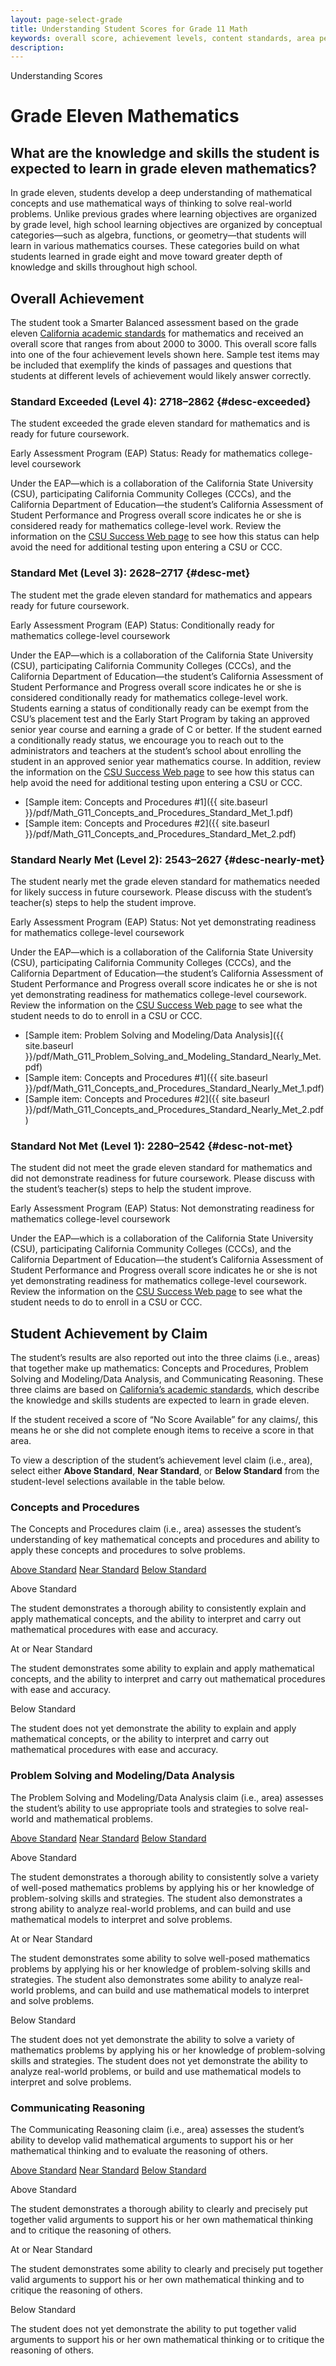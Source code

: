 ```yaml
---
layout: page-select-grade
title: Understanding Student Scores for Grade 11 Math 
keywords: overall score, achievement levels, content standards, area performance level, EAP
description: 
---
```


<div class="herring" markdown="1">

Understanding Scores

# Grade Eleven Mathematics

## What are the knowledge and skills the student is expected to learn in grade eleven mathematics?

In grade eleven, students develop a deep understanding of mathematical concepts and use mathematical ways of thinking to solve real-world problems. Unlike previous grades where learning objectives are organized by grade level, high school learning objectives are organized by conceptual categories—such as algebra, functions, or geometry—that students will learn in various mathematics courses. These categories build on what students learned in grade eight and move toward greater depth of knowledge and skills throughout high school. 

## Overall Achievement

The student took a Smarter Balanced assessment based on the grade eleven [California academic standards](http://www.cde.ca.gov/be/st/ss/index.asp) for mathematics and received an overall score that ranges from about 2000 to 3000. This overall score falls into one of the four achievement levels shown here. Sample test items may be included that exemplify the kinds of passages and questions that students at different levels of achievement would likely answer correctly.

<div class="accordion" markdown="1">

### Standard Exceeded (Level 4): 2718–2862 {#desc-exceeded}

The student exceeded the grade eleven standard for mathematics and is ready for future coursework.

Early Assessment Program (EAP) Status: Ready for mathematics college-level coursework

Under the EAP—which is a collaboration of the California State University (CSU), participating California Community Colleges (CCCs), and the California Department of Education—the student’s California Assessment of Student Performance and Progress overall score indicates he or she is considered ready for mathematics college-level work. Review the information on the [CSU Success Web page](http://csusuccess.org/) to see how this status can help avoid the need for additional testing upon entering a CSU or CCC.

</div>
<div class="accordion" markdown="1">

### Standard Met (Level 3): 2628–2717 {#desc-met}

The student met the grade eleven standard for mathematics and appears ready for future coursework.

Early Assessment Program (EAP) Status: Conditionally ready for mathematics college-level coursework

Under the EAP—which is a collaboration of the California State University (CSU), participating California Community Colleges (CCCs), and the California Department of Education—the student’s California Assessment of Student Performance and Progress overall score indicates he or she is considered conditionally ready for mathematics college-level work. Students earning a status of conditionally ready can be exempt from the CSU’s placement test and the Early Start Program by taking an approved senior year course and earning a grade of C or better. If the student earned a conditionally ready status, we encourage you to reach out to the administrators and teachers at the student’s school about enrolling the student in an approved senior year mathematics course. In addition, review the information on the [CSU Success Web page](http://csusuccess.org/) to see how this status can help avoid the need for additional testing upon entering a CSU or CCC.

- [Sample item: Concepts and Procedures #1]({{ site.baseurl }}/pdf/Math_G11_Concepts_and_Procedures_Standard_Met_1.pdf)
- [Sample item: Concepts and Procedures #2]({{ site.baseurl }}/pdf/Math_G11_Concepts_and_Procedures_Standard_Met_2.pdf)

</div>
<div class="accordion" markdown="1">

### Standard Nearly Met (Level 2): 2543–2627  {#desc-nearly-met}

The student nearly met the grade eleven standard for mathematics needed for likely success in future coursework. Please discuss with the student’s teacher(s) steps to help the student improve.

Early Assessment Program (EAP) Status: Not yet demonstrating readiness for mathematics college-level coursework

Under the EAP—which is a collaboration of the California State University (CSU), participating California Community Colleges (CCCs), and the California Department of Education—the student’s California Assessment of Student Performance and Progress overall score indicates he or she is not yet demonstrating readiness for mathematics college-level coursework. Review the information on the [CSU Success Web page](http://csusuccess.org/) to see what the student needs to do to enroll in a CSU or CCC.

- [Sample item: Problem Solving and Modeling/Data Analysis]({{ site.baseurl }}/pdf/Math_G11_Problem_Solving_and_Modeling_Standard_Nearly_Met.pdf)
- [Sample item: Concepts and Procedures #1]({{ site.baseurl }}/pdf/Math_G11_Concepts_and_Procedures_Standard_Nearly_Met_1.pdf)
- [Sample item: Concepts and Procedures #2]({{ site.baseurl }}/pdf/Math_G11_Concepts_and_Procedures_Standard_Nearly_Met_2.pdf)

</div>
<div class="accordion" markdown="1">

### Standard Not Met (Level 1): 2280–2542 {#desc-not-met}

The student did not meet the grade eleven standard for mathematics and did not demonstrate readiness for future coursework. Please discuss with the student’s teacher(s) steps to help the student improve.

Early Assessment Program (EAP) Status: Not demonstrating readiness for mathematics college-level coursework

Under the EAP—which is a collaboration of the California State University (CSU), participating California Community Colleges (CCCs), and the California Department of Education—the student’s California Assessment of Student Performance and Progress overall score indicates he or she is not yet demonstrating readiness for mathematics college-level coursework. Review the information on the [CSU Success Web page](http://csusuccess.org/) to see what the student needs to do to enroll in a CSU or CCC.

</div>

## Student Achievement by Claim

The student’s results are also reported out into the three claims (i.e., areas) that together make up mathematics: Concepts and Procedures, Problem Solving and Modeling/Data Analysis, and Communicating Reasoning. These three claims are based on [California’s academic standards](http://www.cde.ca.gov/be/st/ss/index.asp), which describe the knowledge and skills students are expected to learn in grade eleven. 

If the student received a score of “No Score Available” for any claims/, this means he or she did not complete enough items to receive a score in that area.

To view a description of the student’s achievement level claim (i.e., area), select either **Above Standard**, **Near Standard**, or **Below Standard** from the student-level selections available in the table below.

<div class="by-claim concepts">
	<div class="claim">
		<h3>Concepts and Procedures</h3>
		<p>The Concepts and Procedures claim (i.e., area) assesses the student’s understanding of key mathematical concepts and procedures and ability to apply these concepts and procedures to solve problems.</p>
	</div>
	<div class="standards" aria-live="polite">
		<div class="triggers" aria-hidden="true">
			<a href="" id="trigger-concepts-above">Above Standard</a>
			<a href="" id="trigger-concepts-near">Near Standard</a>
			<a href="" id="trigger-concepts-below">Below Standard</a>
		</div>
		<div id="concepts-above" class="std">
			<p class="hide">Above Standard</p>
			<p>The student demonstrates a thorough ability to consistently explain and apply mathematical concepts, and the ability to interpret and carry out mathematical procedures with ease and accuracy.</p>
		</div>
		<div id="concepts-near" class="std">
			<p class="hide">At or Near Standard</p>
			<p>The student demonstrates some ability to explain and apply mathematical concepts, and the ability to interpret and carry out mathematical procedures with ease and accuracy.</p>
		</div>
		<div id="concepts-below" class="std">
			<p class="hide">Below Standard</p>
			<p>The student does not yet demonstrate the ability to explain and apply mathematical concepts, or the ability to interpret and carry out mathematical procedures with ease and accuracy.</p> 
		</div>
	</div>
	<div class="clear"></div>
</div>

<div class="by-claim solving">
	<div class="claim">
		<h3>Problem Solving and Modeling/Data Analysis</h3>
		<p>The Problem Solving and Modeling/Data Analysis claim (i.e., area) assesses the student’s ability to use appropriate tools and strategies to solve real-world and mathematical problems.</p>
	</div>
	<div class="standards" aria-live="polite">
		<div class="triggers" aria-hidden="true">
			<a href="" id="trigger-solving-above">Above Standard</a>
			<a href="" id="trigger-solving-near">Near Standard</a>
			<a href="" id="trigger-solving-below">Below Standard</a>
		</div>
		<div id="solving-above" class="std">
			<p class="hide">Above Standard</p>
			<p>The student demonstrates a thorough ability to consistently solve a variety of well-posed mathematics problems by applying his or her knowledge of problem-solving skills and strategies. The student also demonstrates a strong ability to analyze real-world problems, and can build and use mathematical models to interpret and solve problems.</p>
		</div>
		<div id="solving-near" class="std">
			<p class="hide">At or Near Standard</p>
			<p>The student demonstrates some ability to solve well-posed mathematics problems by applying his or her knowledge of problem-solving skills and strategies. The student also demonstrates some ability to analyze real-world problems, and can build and use mathematical models to interpret and solve problems.</p>
		</div>
		<div id="solving-below" class="std">
			<p class="hide">Below Standard</p>
			<p>The student does not yet demonstrate the ability to solve a variety of mathematics problems by applying his or her knowledge of problem-solving skills and strategies. The student does not yet demonstrate the ability to analyze real-world problems, or build and use mathematical models to interpret and solve problems.</p> 
		</div>
	</div>
	<div class="clear"></div>
</div>

<div class="by-claim reasoning">
	<div class="claim">
		<h3>Communicating Reasoning </h3>
		<p>The Communicating Reasoning claim (i.e., area) assesses the student’s ability to develop valid mathematical arguments to support his or her mathematical thinking and to evaluate the reasoning of others.</p>
	</div>
	<div class="standards" aria-live="polite">
		<div class="triggers" aria-hidden="true">
			<a href="" id="trigger-reasoning-above">Above Standard</a>
			<a href="" id="trigger-reasoning-near">Near Standard</a>
			<a href="" id="trigger-reasoning-below">Below Standard</a>
		</div>
		<div id="reasoning-above" class="std">
			<p class="hide">Above Standard</p>
			<p>The student demonstrates a thorough ability to clearly and precisely put together valid arguments to support his or her own mathematical thinking and to critique the reasoning of others.</p>
		</div>
		<div id="reasoning-near" class="std">
			<p class="hide">At or Near Standard</p>
			<p>The student demonstrates some ability to clearly and precisely put together valid arguments to support his or her own mathematical thinking and to critique the reasoning of others.</p>
		</div>
		<div id="reasoning-below" class="std">
			<p class="hide">Below Standard</p>
			<p>The student does not yet demonstrate the ability to put together valid arguments to support his or her own mathematical thinking or to critique the reasoning of others.</p> 
		</div>
	</div>
	<div class="clear"></div>
</div>

</div><!-- /.herring -->